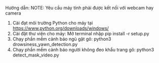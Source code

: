 Hướng dẫn:
NOTE: Yêu cầu máy tính phải được kết nối với webcam hay camera
1. Cài đạt môi trường Python cho máy tại https://www.python.org/downloads/windows/
2. Cài đặt thư viện cho máy:
    Mở terminal nhập pip install -r setup.py
3. Chạy phần mềm cảnh báo ngủ gật gõ: python3 drowsiness_yawn_detection.py
4. Chạy phần mềm cảnh báo người không đeo khẩu trang gõ: python3 detect_mask_video.py
